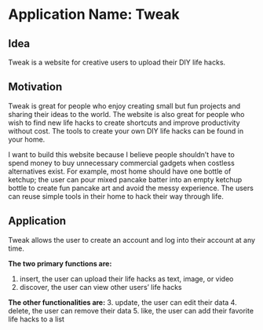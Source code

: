 # Application Name: Tweak

## Idea

Tweak is a website for creative users to upload their DIY life hacks.

## Motivation

Tweak is great for people who enjoy creating small but fun projects 
and sharing their ideas to the world. The website is also great for
people who wish to find new life hacks to create shortcuts and improve
productivity without cost. The tools to create your own DIY life hacks
can be found in your home.

I want to build this website because I believe people shouldn’t have to 
spend money to buy unnecessary commercial gadgets when costless alternatives 
exist. For example, most home should have one bottle of ketchup; the user
can pour mixed pancake batter into an empty ketchup bottle to create fun
pancake art and avoid the messy experience. The users can reuse simple tools 
in their home to hack their way through life.

## Application

Tweak allows the user to create an account and log into their account at any time.

**The two primary functions are:**
1. insert, the user can upload their life hacks as text, image, or video
2. discover, the user can view other users’ life hacks

**The other functionalities are:**
3. update, the user can edit their data 
4. delete, the user can remove their data
5. like, the user can add their favorite life hacks to a list